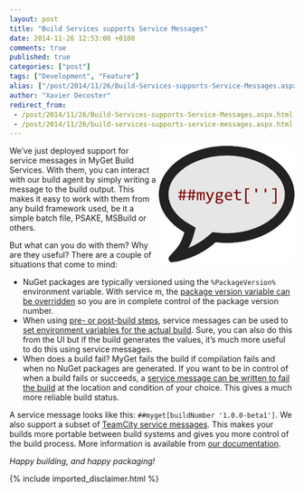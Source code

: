 ```yaml
---
layout: post
title: "Build Services supports Service Messages"
date: 2014-11-26 12:53:00 +0100
comments: true
published: true
categories: ["post"]
tags: ["Development", "Feature"]
alias: ["/post/2014/11/26/Build-Services-supports-Service-Messages.aspx", "/post/2014/11/26/build-services-supports-service-messages.aspx"]
author: "Xavier Decoster"
redirect_from:
 - /post/2014/11/26/Build-Services-supports-Service-Messages.aspx.html
 - /post/2014/11/26/build-services-supports-service-messages.aspx.html
---
```


<p><a href="/images/image_119.png"><img title="Service messages for MyGet" style="border-top: 0px; border-right: 0px; background-image: none; border-bottom: 0px; float: right; padding-top: 0px; padding-left: 0px; margin: 0px 0px 5px 5px; border-left: 0px; display: inline; padding-right: 0px" border="0" alt="Service messages for MyGet" src="/images/image_thumb_117.png" width="240" align="right" height="206"></a>We’ve just deployed support for service messages in MyGet Build Services. With them, you can interact with our build agent by simply writing a message to the build output. This makes it easy to work with them from any build framework used, be it a simple batch file, PSAKE, MSBuild or others.</p> <p>But what can you do with them? Why are they useful? There are a couple of situations that come to mind:</p> <ul> <li>NuGet packages are typically versioned using the <code>%PackageVersion%</code> environment variable. With service m, the <a href="http://docs.myget.org/docs/reference/build-services#Overriding_the_Package_Version">package version variable can be overridden</a> so you are in complete control of the package version number.</li> <li>When using <a href="/post/2014/11/27/Build-Services-Introducing-pre-and-post-build-steps.aspx" target="_blank">pre- or post-build steps</a>, service messages can be used to <a href="http://docs.myget.org/docs/reference/build-services#Setting_environment_variables_for_a_future_process">set environment variables for the actual build</a>. Sure, you can also do this from the UI but if the build generates the values, it’s much more useful to do this using service messages.</li> <li>When does a build fail? MyGet fails the build if compilation fails and when no NuGet packages are generated. If you want to be in control of when a build fails or succeeds, a <a href="http://docs.myget.org/docs/reference/build-services#Reporting_build_failure">service message can be written to fail the build</a> at the location and condition of your choice. This gives a much more reliable build status.</li></ul> <p>A service message looks like this: <code>##myget[buildNumber '1.0.0-beta1']</code>. We also support a subset of <a href="https://confluence.jetbrains.com/display/TCD8/Build+Script+Interaction+with+TeamCity">TeamCity service messages</a>. This makes your builds more portable between build systems and gives you more control of the build process. More information is available from <a href="http://docs.myget.org/docs/reference/build-services#Service_Messages">our documentation</a>.</p> <p><em>Happy building, and happy packaging!</em></p>

{% include imported_disclaimer.html %}

